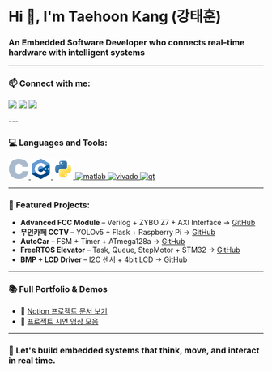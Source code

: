 <h1 align="left">Hi 👋, I'm Taehoon Kang (강태훈)</h1>
<h3 align="left">An Embedded Software Developer who connects real-time hardware with intelligent systems</h3>

---

<h3 align="left">📫 Connect with me:</h3>
<p align="left">
  <a href="mailto:jjwkth1@gmail.com">
    <img src="https://img.shields.io/badge/Email-jjwkth1@gmail.com-red?style=flat&logo=gmail"/>
  </a>
  <a href="https://blog.naver.com/jjwkth2" target="_blank">
    <img src="https://img.shields.io/badge/Naver_Blog-jjwkth2-green?style=flat&logo=naver"/>
  </a>
  <a href="https://confirmed-keeper-589.notion.site/Portfolio-1ec9aa41395680d7b6b8e6892bdb6d03?pvs=74" target="_blank">
    <img src="https://img.shields.io/badge/Notion-Portfolio-black?style=flat&logo=notion"/>
  </a>
</p>
---

<h3 align="left">💻 Languages and Tools:</h3>
<p align="left">
  <a href="https://www.cprogramming.com/" target="_blank"> <img src="https://raw.githubusercontent.com/devicons/devicon/master/icons/c/c-original.svg" alt="c" width="40" height="40"/> </a>
  <a href="https://www.w3schools.com/cpp/" target="_blank"> <img src="https://raw.githubusercontent.com/devicons/devicon/master/icons/cplusplus/cplusplus-original.svg" alt="cplusplus" width="40" height="40"/> </a>
  <a href="https://www.python.org" target="_blank"> <img src="https://raw.githubusercontent.com/devicons/devicon/master/icons/python/python-original.svg" alt="python" width="40" height="40"/> </a>
  <a href="https://www.mathworks.com/products/matlab.html" target="_blank"> <img src="https://upload.wikimedia.org/wikipedia/commons/2/21/Matlab_Logo.png" alt="matlab" width="40" height="40"/> </a>
  <a href="https://www.vivado.com/" target="_blank"> <img src="https://upload.wikimedia.org/wikipedia/commons/0/06/Xilinx_Logo.svg" alt="vivado" width="40" height="40"/> </a>
  <a href="https://www.qt.io/product/development-tools" target="_blank"> <img src="https://upload.wikimedia.org/wikipedia/commons/e/e6/Qt_logo_2016.svg" alt="qt" width="40" height="40"/> </a>
</p>

---

<h3 align="left">📂 Featured Projects:</h3>
<ul>
  <li><b>Advanced FCC Module</b> – Verilog + ZYBO Z7 + AXI Interface → <a href="https://github.com/taehuenkang/Advanced_Fcc_module">GitHub</a></li>
  <li><b>무인카페 CCTV</b> – YOLOv5 + Flask + Raspberry Pi → <a href="https://github.com/SoCafeManager/Management-of-unmanned-cafes">GitHub</a></li>
  <li><b>AutoCar</b> – FSM + Timer + ATmega128a → <a href="https://github.com/taehuenkang/Autocar_project">GitHub</a></li>
  <li><b>FreeRTOS Elevator</b> – Task, Queue, StepMotor + STM32 → <a href="https://github.com/taehuenkang/FreeRTOS_Elavator_Project">GitHub</a></li>
  <li><b>BMP + LCD Driver</b> – I2C 센서 + 4bit LCD → <a href="https://github.com/taehuenkang/BMP-LCD_DERIVER_Project">GitHub</a></li>
</ul>

---

<h3 align="left">📚 Full Portfolio & Demos</h3>
<ul>
  <li>📄 <a href="https://www.notion.so/Project_file-1fa9aa41395680b7b1efedbd39c38edc?pvs=21">Notion 프로젝트 문서 보기</a></li>
  <li>🎥 <a href="https://drive.google.com/drive/folders/1IU5ZVd64AOmUdkVDHStMkRQFR5KGMKuO?usp=sharing">프로젝트 시연 영상 모음</a></li>
</ul>

---

<h3 align="left">🚀 Let's build embedded systems that think, move, and interact in real time.</h3>
